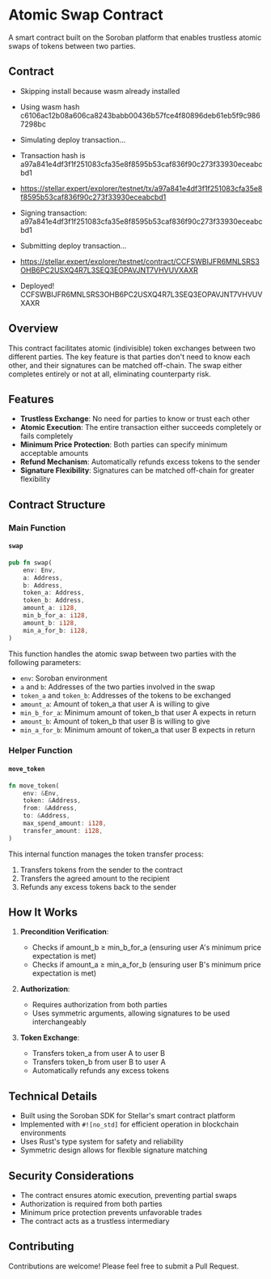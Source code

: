 # Atomic Swap Contract

A smart contract built on the Soroban platform that enables trustless atomic swaps of tokens between two parties.

## Contract

- Skipping install because wasm already installed
- Using wasm hash c6106ac12b08a606ca8243babb00436b57fce4f80896deb61eb5f9c9867298bc
- Simulating deploy transaction…
- Transaction hash is a97a841e4df3f1f251083cfa35e8f8595b53caf836f90c273f33930eceabcbd1
- https://stellar.expert/explorer/testnet/tx/a97a841e4df3f1f251083cfa35e8f8595b53caf836f90c273f33930eceabcbd1
- Signing transaction: a97a841e4df3f1f251083cfa35e8f8595b53caf836f90c273f33930eceabcbd1
- Submitting deploy transaction…
- https://stellar.expert/explorer/testnet/contract/CCFSWBIJFR6MNLSRS3OHB6PC2USXQ4R7L3SEQ3EOPAVJNT7VHVUVXAXR

- Deployed!
CCFSWBIJFR6MNLSRS3OHB6PC2USXQ4R7L3SEQ3EOPAVJNT7VHVUVXAXR

## Overview

This contract facilitates atomic (indivisible) token exchanges between two different parties. The key feature is that parties don't need to know each other, and their signatures can be matched off-chain. The swap either completes entirely or not at all, eliminating counterparty risk.

## Features

- **Trustless Exchange**: No need for parties to know or trust each other
- **Atomic Execution**: The entire transaction either succeeds completely or fails completely
- **Minimum Price Protection**: Both parties can specify minimum acceptable amounts
- **Refund Mechanism**: Automatically refunds excess tokens to the sender
- **Signature Flexibility**: Signatures can be matched off-chain for greater flexibility

## Contract Structure

### Main Function

#### `swap`
```rust
pub fn swap(
    env: Env,
    a: Address,
    b: Address,
    token_a: Address,
    token_b: Address,
    amount_a: i128,
    min_b_for_a: i128,
    amount_b: i128,
    min_a_for_b: i128,
)
```

This function handles the atomic swap between two parties with the following parameters:
- `env`: Soroban environment
- `a` and `b`: Addresses of the two parties involved in the swap
- `token_a` and `token_b`: Addresses of the tokens to be exchanged
- `amount_a`: Amount of token_a that user A is willing to give
- `min_b_for_a`: Minimum amount of token_b that user A expects in return
- `amount_b`: Amount of token_b that user B is willing to give
- `min_a_for_b`: Minimum amount of token_a that user B expects in return

### Helper Function

#### `move_token`
```rust
fn move_token(
    env: &Env,
    token: &Address,
    from: &Address,
    to: &Address,
    max_spend_amount: i128,
    transfer_amount: i128,
)
```

This internal function manages the token transfer process:
1. Transfers tokens from the sender to the contract
2. Transfers the agreed amount to the recipient
3. Refunds any excess tokens back to the sender

## How It Works

1. **Precondition Verification**:
   - Checks if amount_b ≥ min_b_for_a (ensuring user A's minimum price expectation is met)
   - Checks if amount_a ≥ min_a_for_b (ensuring user B's minimum price expectation is met)

2. **Authorization**:
   - Requires authorization from both parties
   - Uses symmetric arguments, allowing signatures to be used interchangeably

3. **Token Exchange**:
   - Transfers token_a from user A to user B
   - Transfers token_b from user B to user A
   - Automatically refunds any excess tokens

## Technical Details

- Built using the Soroban SDK for Stellar's smart contract platform
- Implemented with `#![no_std]` for efficient operation in blockchain environments
- Uses Rust's type system for safety and reliability
- Symmetric design allows for flexible signature matching

## Security Considerations

- The contract ensures atomic execution, preventing partial swaps
- Authorization is required from both parties
- Minimum price protection prevents unfavorable trades
- The contract acts as a trustless intermediary

## Contributing

Contributions are welcome! Please feel free to submit a Pull Request.
